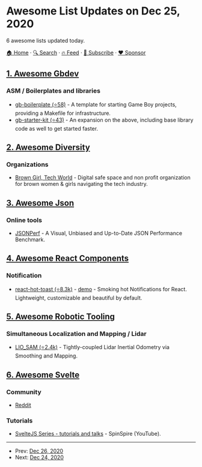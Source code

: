 # Awesome List Updates on Dec 25, 2020

6 awesome lists updated today.

[🏠 Home](/README.md) · [🔍 Search](https://www.trackawesomelist.com/search/) · [🔥 Feed](https://www.trackawesomelist.com/rss.xml) · [📮 Subscribe](https://trackawesomelist.us17.list-manage.com/subscribe?u=d2f0117aa829c83a63ec63c2f&id=36a103854c) · [❤️  Sponsor](https://github.com/sponsors/theowenyoung)



## [1. Awesome Gbdev](/content/gbdev/awesome-gbdev/README.md)

### ASM / Boilerplates and libraries

*   [gb-boilerplate (⭐58)](https://github.com/ISSOtm/gb-boilerplate) - A template for starting Game Boy projects, providing a Makefile for infrastructure.
*   [gb-starter-kit (⭐43)](https://github.com/ISSOtm/gb-starter-kit) - An expansion on the above, including base library code as well to get started faster.

## [2. Awesome Diversity](/content/folkswhocode/awesome-diversity/README.md)

### Organizations

*   [Brown Girl, Tech World](https://www.browngirltech.world/) - Digital safe space and non profit organization for brown women & girls navigating the tech industry.

## [3. Awesome Json](/content/burningtree/awesome-json/README.md)

### Online tools

*   [JSONPerf](https://jsonperf.com) - A Visual, Unbiased and Up-to-Date JSON Performance Benchmark.

## [4. Awesome React Components](/content/brillout/awesome-react-components/README.md)

### Notification

*   [react-hot-toast (⭐8.3k)](https://github.com/timolins/react-hot-toast) - [demo](https://react-hot-toast.com/) - Smoking hot Notifications for React. Lightweight, customizable and beautiful by default.

## [5. Awesome Robotic Tooling](/content/protontypes/awesome-robotic-tooling/README.md)

### Simultaneous Localization and Mapping / Lidar

*   [LIO\_SAM (⭐2.4k)](https://github.com/TixiaoShan/LIO-SAM) - Tightly-coupled Lidar Inertial Odometry via Smoothing and Mapping.

## [6. Awesome Svelte](/content/TheComputerM/awesome-svelte/README.md)

### Community

*   [Reddit](https://www.reddit.com/r/sveltejs/)

### Tutorials

*   [SvelteJS Series - tutorials and talks](https://www.youtube.com/playlist?list=PLKUl5gVuvLjh7l0SDn-BoZtMgN3TDMNPd) - SpinSpire (YouTube).

---

- Prev: [Dec 26, 2020](/content/2020/12/26/README.md)
- Next: [Dec 24, 2020](/content/2020/12/24/README.md)
